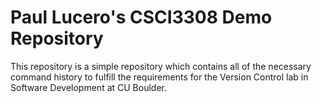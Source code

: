 # Paul Lucero's CSCI3308 Demo Repository
This repository is a simple repository which contains all of the necessary command history to fulfill the requirements for the Version Control lab in Software Development at CU Boulder.